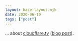 ```yaml
---
layout: base-layout.njk
date: 2020-06-10
tags: ["post"]
---
```

... about [cloudflare.tv](https://cloudflare.tv/) ([blog post](https://blog.cloudflare.com/ladies-and-gentlemen-cloudflare-tv/)).